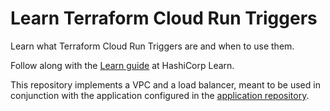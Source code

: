 # Learn Terraform Cloud Run Triggers

Learn what Terraform Cloud Run Triggers are and when to use them.

Follow along with the [Learn guide](https://learn.hashicorp.com/terraform/tfc/tfc_run_triggers) at HashiCorp Learn.

This repository implements a VPC and a load balancer, meant to be used in
conjunction with the application configured in the [application
repository](https://github.com/hashicorp/learn-terraform-run-triggers-application).
